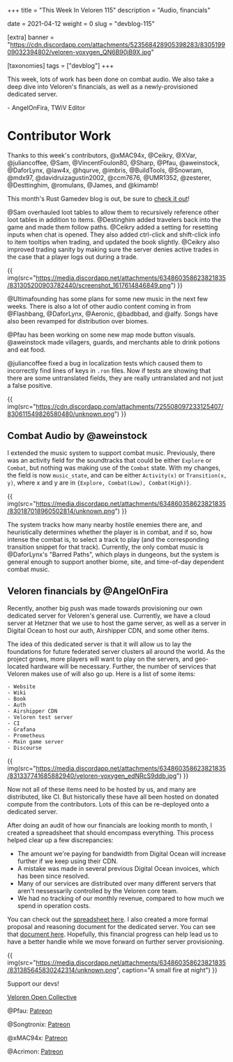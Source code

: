 +++
title = "This Week In Veloren 115"
description = "Audio, financials"

date = 2021-04-12
weight = 0
slug = "devblog-115"

[extra]
banner = "https://cdn.discordapp.com/attachments/523568428905398283/830519909032394802/veloren-voxygen_QN6B90jB9X.jpg"

[taxonomies]
tags = ["devblog"]
+++

This week, lots of work has been done on combat audio. We also take a deep dive
into Veloren's financials, as well as a newly-provisioned dedicated server.

\- AngelOnFira, TWiV Editor

# Contributor Work

Thanks to this week's contributors, @xMAC94x, @Ceikry, @XVar, @juliancoffee,
@Sam, @VincentFoulon80, @Sharp, @Pfau, @aweinstock, @DaforLynx, @law4x, @hqurve,
@imbris, @BuildTools, @Snowram, @mdx97, @davidruizagustin2002, @ccm7676,
@UMR1352, @zesterer, @Desttinghim, @romulans, @James, and @kimamb!

This month's Rust Gamedev blog is out, be sure to [check it
out](https://gamedev.rs/news/020/)!

@Sam overhauled loot tables to allow them to recursively reference other loot
tables in addition to items. @Destinghim added travelers back into the game and
made them follow paths. @Ceikry added a setting for resetting inputs when chat
is opened. They also added ctrl-click and shift-click info to item tooltips when
trading, and updated the book slightly. @Ceikry also improved trading sanity by
making sure the server denies active trades in the case that a player logs out
during a trade.

{{
  img(src="https://media.discordapp.net/attachments/634860358623821835/831305200903782440/screenshot_1617614846849.png")
}}

@Ultimafounding has some plans for some new music in the next few weeks. There
is also a lot of other audio content coming in from @Flashbang, @DaforLynx,
@Aeronic, @badbbad, and @alfy. Songs have also been revamped for distribution
over biomes.

@Pfau has been working on some new map mode button visuals. @aweinstock made
villagers, guards, and merchants able to drink potions and eat food.

@juliancoffee fixed a bug in localization tests which caused them to incorrectly
find lines of keys in `.ron` files. Now if tests are showing that there are some
untranslated fields, they are really untranslated and not just a false positive.

{{
  img(src="https://cdn.discordapp.com/attachments/725508097233125407/830611549826580480/unknown.png")
}}

## Combat Audio by @aweinstock

I extended the music system to support combat music. Previously, there was an
activity field for the soundtracks that could be either `Explore` or `Combat`,
but nothing was making use of the `Combat` state. With my changes, the field is
now `music_state`, and can be either `Activity(x)` or `Transition(x, y)`, where
x and y are in `{Explore, Combat(Low), Combat(High)}`.

{{
  img(src="https://media.discordapp.net/attachments/634860358623821835/830187018960502814/unknown.png")
}}

The system tracks how many nearby hostile enemies there are, and heuristically
determines whether the player is in combat, and if so, how intense the combat
is, to select a track to play (and the corresponding transition snippet for that
track). Currently, the only combat music is @DaforLynx's "Barred Paths", which
plays in dungeons, but the system is general enough to support another biome,
site, and time-of-day dependent combat music.

## Veloren financials by @AngelOnFira

Recently, another big push was made towards provisioning our own dedicated
server for Veloren's general use. Currently, we have a cloud server at Hetzner
that we use to host the game server, as well as a server in Digital Ocean to
host our auth, Airshipper CDN, and some other items.

The idea of this dedicated server is that it will allow us to lay the
foundations for future federated server clusters all around the world. As the
project grows, more players will want to play on the servers, and geo-located
hardware will be necessary. Further, the number of services that Veloren makes
use of will also go up. Here is a list of some items:

```
- Website
- Wiki
- Book
- Auth
- Airshipper CDN
- Veloren test server
- CI
- Grafana
- Prometheus
- Main game server
- Discourse
```

{{
  img(src="https://media.discordapp.net/attachments/634860358623821835/831337741685882940/veloren-voxygen_edNRcS9ddb.jpg")
}}

Now not all of these items need to be hosted by us, and many are distributed,
like CI. But historically these have all been hosted on donated compute from the
contributors. Lots of this can be re-deployed onto a dedicated server.

After doing an audit of how our financials are looking month to month, I created
a spreadsheet that should encompass everything. This process helped clear up a
few discrepancies:

- The amount we're paying for bandwidth from Digital Ocean will increase further
  if we keep using their CDN.
- A mistake was made in several previous Digital Ocean invoices, which has been
  since resolved.
- Many of our services are distributed over many different servers that aren't
  nessessarily controlled by the Veloren core team.
- We had no tracking of our monthly revenue, compared to how much we spend in
  operation costs.

You can check out the [spreadsheet
here](https://docs.google.com/spreadsheets/d/1Fk6kDsCdZLhVszXdsWUjoG4Cgc3cLbTqJgZ-gY3Ndq0/edit#gid=0).
I also created a more formal proposal and reasoning document for the dedicated
server. You can see that [document
here](https://www.notion.so/Veloren-Dedicated-Server-Hetzner-AX51-NVMe-39491161e28a4d6dbd77e96c18919059).
Hopefully, this financial progress can help lead us to have a better handle
while we move forward on further server provisioning.

{{
  img(src="https://media.discordapp.net/attachments/634860358623821835/831385645830242314/unknown.png",
  caption="A small fire at night")
}}

Support our devs!

[Veloren Open Collective](https://opencollective.com/veloren)

@Pfau: [Patreon](https://www.patreon.com/pfau)

@Songtronix: [Patreon](https://www.patreon.com/songtronix)

@xMAC94x: [Patreon](https://www.patreon.com/xmac94x)

@Acrimon: [Patreon](https://www.patreon.com/acrimon)
